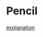 Pencil
======

[explanation](http://fringe.davesource.com/Fringe/Entertainment/Books/HitchHikers_Guide_To_The_Galaxy/1.Chapters/Chapter_12)
